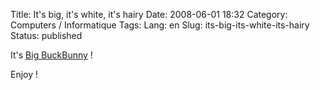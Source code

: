 Title: It's big, it's white, it's hairy
Date: 2008-06-01 18:32
Category: Computers / Informatique
Tags:
Lang: en
Slug: its-big-its-white-its-hairy
Status: published

It's [Big BuckBunny](http://www.bigbuckbunny.org/index.php/download/) !

Enjoy !
